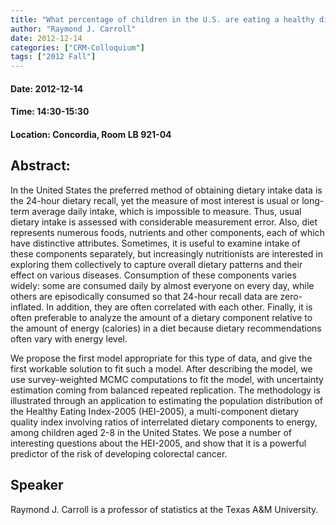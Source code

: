 ```yaml
---
title: "What percentage of children in the U.S. are eating a healthy diet? A statistical approach"
author: "Raymond J. Carroll"
date: 2012-12-14
categories: ["CRM-Colloquium"]
tags: ["2012 Fall"]
---
```


#### Date: 2012-12-14
#### Time: 14:30-15:30
#### Location: Concordia,  Room LB 921-04

## Abstract:

	
In the United States the preferred method of obtaining dietary intake data is the 24-hour dietary recall, yet the measure of most interest is usual or long-term average daily intake, which is impossible to measure. Thus, usual dietary intake is assessed with considerable measurement error. Also, diet represents numerous foods, nutrients and other components, each of which have distinctive attributes. Sometimes, it is useful to examine intake of these components separately, but increasingly nutritionists are interested in exploring them collectively to capture overall dietary patterns and their effect on various diseases. Consumption of these components varies widely: some are consumed daily by almost everyone on every day, while others are episodically consumed so that 24-hour recall data are zero-inflated. In addition, they are often correlated with each other. Finally, it is often preferable to analyze the amount of a dietary component relative to the amount of energy (calories) in a diet because dietary recommendations often vary with energy level.

We propose the first model appropriate for this type of data, and give the first workable solution to fit such a model. After describing the model, we use survey-weighted MCMC computations to fit the model, with uncertainty estimation coming from balanced repeated replication. The methodology is illustrated through an application to estimating the population distribution of the Healthy Eating Index-2005 (HEI-2005), a multi-component dietary quality index involving ratios of interrelated dietary components to energy, among children aged 2-8 in the United States. We pose a number of interesting questions about the HEI-2005, and show that it is a powerful predictor of the risk of developing colorectal cancer.


## Speaker

Raymond J. Carroll is a professor of statistics at the Texas A&M University.